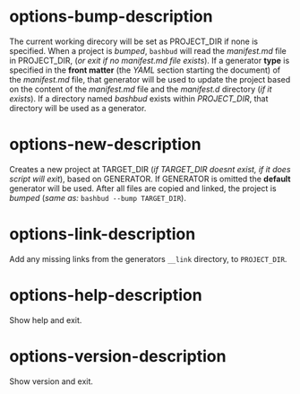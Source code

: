 # options-bump-description

The current working direcory will be set as PROJECT_DIR if none is specified.
When a project is *bumped*, 
`bashbud` will read the *manifest.md* file in PROJECT_DIR,
(*or exit if no manifest.md file exists*).
If a generator **type** is specified in the **front matter** 
(the *YAML* section starting the document)
of the *manifest.md* file,
that generator will be used to update the project based on the content of the *manifest.md* file
and the *manifest.d* directory (*if it exists*).
If a directory named *bashbud* exists within *PROJECT_DIR*,
that directory will be used as a generator.

# options-new-description

Creates a new project at TARGET_DIR
(*if TARGET_DIR doesnt exist, if it does script will exit*),
based on GENERATOR.
If GENERATOR is omitted the **default** generator will be used.
After all files are copied and linked,
the project is *bumped*
(*same as:* `bashbud --bump TARGET_DIR`).

# options-link-description

Add any missing links from the generators `__link` directory,
to `PROJECT_DIR`.

# options-help-description

Show help and exit.

# options-version-description

Show version and exit.
